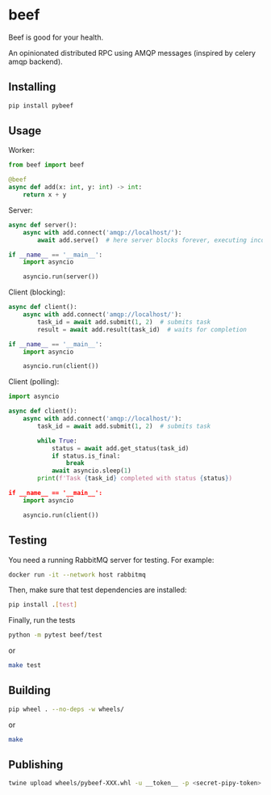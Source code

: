 # beef

Beef is good for your health.

An opinionated distributed RPC using AMQP messages (inspired by celery amqp backend).

## Installing

```bash
pip install pybeef
```

## Usage

Worker:

```python
from beef import beef

@beef
async def add(x: int, y: int) -> int:
    return x + y
```

Server:

```python
async def server():
    async with add.connect('amqp://localhost/'):
        await add.serve()  # here server blocks forever, executing incoming tasks

if __name__ == '__main__':
    import asyncio

    asyncio.run(server())
```

Client (blocking):

```python
async def client():
    async with add.connect('amqp://localhost/'):
        task_id = await add.submit(1, 2)  # submits task
        result = await add.result(task_id)  # waits for completion

if __name__ == '__main__':
    import asyncio

    asyncio.run(client())
```

Client (polling):

```python
import asyncio

async def client():
    async with add.connect('amqp://localhost/'):
        task_id = await add.submit(1, 2)  # submits task

        while True:
            status = await add.get_status(task_id)
            if status.is_final:
                break
            await asyncio.sleep(1)
        print(f'Task {task_id} completed with status {status})

if __name__ == '__main__':
    import asyncio

    asyncio.run(client())
```

## Testing

You need a running RabbitMQ server for testing. For example:

```bash
docker run -it --network host rabbitmq
```

Then, make sure that test dependencies are installed:

```bash
pip install .[test]
```

Finally, run the tests

```bash
python -m pytest beef/test
```

or

```bash
make test
```

## Building

```bash
pip wheel . --no-deps -w wheels/
```

or

```bash
make
```

## Publishing

```bash
twine upload wheels/pybeef-XXX.whl -u __token__ -p <secret-pipy-token>
```
